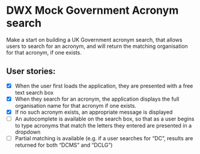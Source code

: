 # DWX Mock Government Acronym search

Make a start on building a UK Government acronym search, that allows users to search for an acronym, and will return the matching organisation for that acronym, if one exists.

## User stories:
- [x] When the user first loads the application, they are presented with a free text search box
- [x] When they search for an acronym, the application displays the full organisation name for that acronym if one exists.
- [x] If no such acronym exists, an appropriate message is displayed
- [ ] An autocomplete is available on the search box, so that as a user begins to type acronyms that match the letters they entered are presented in a dropdown
- [ ] Partial matching is available (e.g. if a user searches for “DC”, results are returned for
both “DCMS” and “DCLG”)
